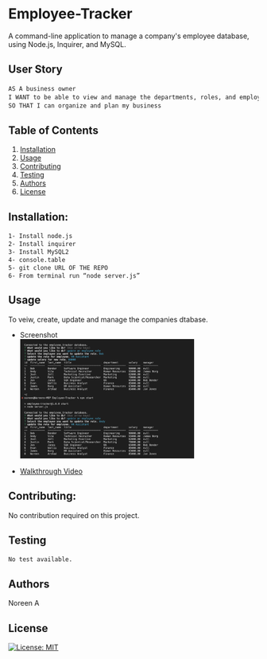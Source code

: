 # Employee-Tracker

A command-line application to manage a company's employee database, using Node.js, Inquirer, and MySQL.
  
 ## User Story
```md
AS A business owner
I WANT to be able to view and manage the departments, roles, and employees in my company
SO THAT I can organize and plan my business
```

  ## Table of Contents

  1. [Installation](#installation)
  1. [Usage](#usgae)
  3. [Contributing](#contributing)
  4. [Testing](#testing)
  4. [Authors](#authors%20and%20acknowledgment)
  5. [License](#license)


  ## Installation:
  ```
  1- Install node.js  
  2- Install inquirer
  3- Install MySQL2
  4- console.table 
  5- git clone URL OF THE REPO
  6- From terminal run “node server.js”
  ``` 


  ## Usage
  To veiw, create, update and manage the companies dtabase.
  
  - Screenshot
  <br><img src="./assets/screenshot.png" alt="screenshot of the app" width="350"/>

  
  - <a href="https://drive.google.com/file/d/1iPPX536CDu79SzQpO5xcSelrJXQsCrfa/view?usp=sharing"> Walkthrough Video</a>
 

  ## Contributing:
  No contribution required on this project.
  
  ## Testing
    No test available.
  
  ## Authors

  Noreen A
  

## License

[![License: MIT](https://img.shields.io/badge/License-MIT-yellow.svg)](https://opensource.org/licenses/MIT)
